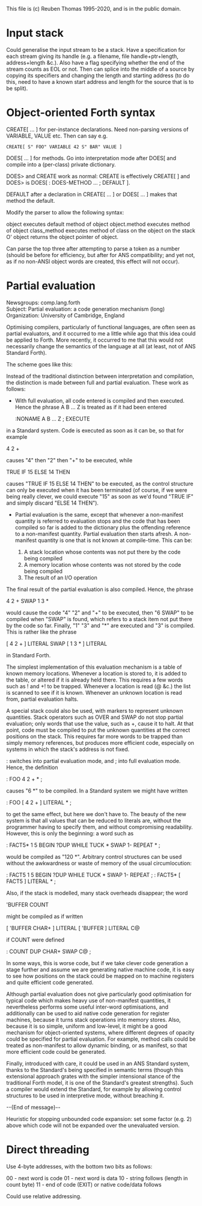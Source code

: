 This file is (c) Reuben Thomas 1995-2020, and is in the public domain.

# Input stack

Could generalise the input stream to be a stack. Have a specification for
each stream giving its handle (e.g. a filename, file handle+ptr+length,
address+length &c.). Also have a flag specifying whether the end of the
stream counts as EOL or not. Then can splice into the middle of a source by
copying its specifiers and changing the length and starting address (to do
this, need to have a known start address and length for the source that is to
be split).

# Object-oriented Forth syntax

CREATE[ ... ] for per-instance declarations. Need non-parsing versions of
VARIABLE, VALUE etc. Then can say e.g.

    CREATE[ S" FOO" VARIABLE 42 S" BAR" VALUE ]

DOES[ ... ] for methods. Go into interpretation mode after DOES[ and compile
into a (per-class) private dictionary.

DOES> and CREATE work as normal: CREATE is effectively CREATE[ ] and DOES> is
DOES[ : DOES-METHOD ... ; DEFAULT ].

DEFAULT after a declaration in CREATE[ ... ] or DOES[ ... ] makes that method
the default.

Modify the parser to allow the following syntax:

object		executes default method of object
object.method	executes method of object
class_method	executes method of class on the object on the stack
O' object	returns the object pointer of object.

Can parse the top three after attempting to parse a token as a number (should
be before for efficiency, but after for ANS compatibility; and yet not, as if
no non-ANSI object words are created, this effect will not occur).

# Partial evaluation

Newsgroups: comp.lang.forth  
Subject: Partial evaluation: a code generation mechanism (long)  
Organization: University of Cambridge, England  

Optimising compilers, particularly of functional languages, are often seen
as partial evaluators, and it occurred to me a little while ago that this
idea could be applied to Forth. More recently, it occurred to me that this
would not necessarily change the semantics of the language at all (at
least, not of ANS Standard Forth).

The scheme goes like this:

Instead of the traditional distinction between interpretation and
compilation, the distinction is made between full and partial evaluation.
These work as follows:

* With full evaluation, all code entered is compiled and then executed.
Hence the phrase A B ... Z is treated as if it had been entered

   :NONAME A B ... Z ; EXECUTE

in a Standard system. Code is executed as soon as it can be, so that for
example

   4 2 +

causes "4" then "2" then "+" to be executed, while

   TRUE IF 15  ELSE 14  THEN

causes "TRUE IF 15  ELSE 14  THEN" to be executed, as the control
structure can only be executed when it has been terminated (of course, if
we were being really clever, we could execute "15" as soon as we'd found
"TRUE IF" and simply discard "ELSE 14  THEN").

* Partial evaluation is the same, except that whenever a non-manifest
quantity is referred to evaluation stops and the code that has been
compiled so far is added to the dictionary plus the offending reference to
a non-manifest quantity. Partial evaluation then starts afresh. A
non-manifest quantity is one that is not known at compile-time.  This can
be:

   1. A stack location whose contents was not put there by the code being
      compiled
   2. A memory location whose contents was not stored by the code being
      compiled
   3. The result of an I/O operation

The final result of the partial evaluation is also compiled. Hence, the
phrase

   4 2 + SWAP  1 3 *

would cause the code "4" "2" and "+" to be executed, then "6 SWAP" to be
compiled when "SWAP" is found, which refers to a stack item not put there
by the code so far. Finally, "1" "3" and "*" are executed and "3" is
compiled. This is rather like the phrase

   [ 4 2 + ] LITERAL SWAP  [ 1 3 * ] LITERAL

in Standard Forth.

The simplest implementation of this evaluation mechanism is a table of
known memory locations. Whenever a location is stored to, it is added to
the table, or altered if it is already held there. This requires a few
words such as ! and +! to be trapped. Whenever a location is read (@ &c.)
the list is scanned to see if it is known. Whenever an unknown location is
read from, partial evaluation halts.

A special stack could also be used, with markers to represent unknown
quantities. Stack operators such as OVER and SWAP do not stop partial
evaluation; only words that use the value, such as +, cause it to halt. At
that point, code must be compiled to put the unknown quantities at the
correct positions on the stack. This requires far more words to be trapped
than simply memory references, but produces more efficient code,
especially on systems in which the stack's address is not fixed. 

: switches into partial evaluation mode, and ; into full evaluation mode.
Hence, the definition

   : FOO  4 2 + * ;

causes "6 *" to be compiled. In a Standard system we might have written

   : FOO [ 4 2 + ] LITERAL * ;

to get the same effect, but here we don't have to. The beauty of the new
system is that all values that can be reduced to literals are, without the
programmer having to specify them, and without compromising readability.
However, this is only the beginning: a word such as

   : FACT5*   1 5  BEGIN ?DUP WHILE  TUCK *  SWAP 1-  REPEAT  * ;

would be compiled as "120 *". Arbitrary control structures can be used
without the awkwardness or waste of memory of the usual circumlocution:

   : FACT5   1 5  BEGIN ?DUP WHILE  TUCK *  SWAP 1- REPEAT ;
   : FACT5*   [ FACT5 ] LITERAL * ;

Also, if the stack is modelled, many stack overheads disappear; the word

   'BUFFER COUNT

might be compiled as if written

   [ 'BUFFER CHAR+ ] LITERAL  [ 'BUFFER ] LITERAL C@

if COUNT were defined

   : COUNT   DUP CHAR+ SWAP C@ ;

In some ways, this is worse code, but if we take clever code generation a
stage further and assume we are generating native machine code, it is easy
to see how positions on the stack could be mapped on to machine registers
and quite efficient code generated.

Although partial evaluation does not give particularly good optimisation
for typical code which makes heavy use of non-manifest quantities, it
nevertheless performs some useful inter-word optimisations, and
additionally can be used to aid native code generation for register
machines, because it turns stack operations into memory stores. Also,
because it is so simple, uniform and low-level, it might be a good
mechanism for object-oriented systems, where different degrees of opacity
could be specified for partial evaluation. For example, method calls could
be treated as non-manifest to allow dynamic binding, or as manifest, so
that more efficient code could be generated.

Finally, introduced with care, it could be used in an ANS Standard system,
thanks to the Standard's being specified in semantic terms (though this
extensional approach grates with the simpler intensional stance of the
traditional Forth model, it is one of the Standard's greatest strengths). 
Such a compiler would extend the Standard, for example by allowing control
structures to be used in interpretive mode, without breaching it.

--{End of message}--

Heuristic for stopping unbounded code expansion: set some factor (e.g. 2)
above which code will not be expanded over the unevaluated version.

# Direct threading

Use 4-byte addresses, with the bottom two bits as follows:

00 - next word is code
01 - next word is data
10 - string follows (length in count byte)
11 - end of code (EXIT) or native code/data follows

Could use relative addressing.
